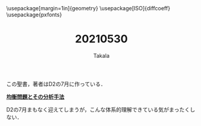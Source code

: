 ﻿---
title: 20210530
yesterday: 20210529
tomorrow: 20210531
days: 520
author: Takala
header-includes:
  - \usepackage[margin=1in]{geometry}
  - \usepackage[ISO]{diffcoeff}
  - \usepackage{pxfonts}
---


この聖書，著者はD2の7月に作っている．



**[均衡問題とその分析手法](https://www.slideshare.net/minoru_osawa/ss-55682444)**




D2の7月まもなく迎えてしまうが，こんな体系的理解できている気がまったくしない．


